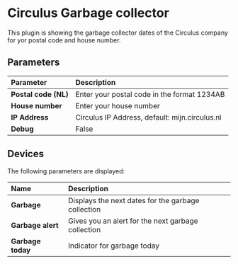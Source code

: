 # Circulus Garbage collector

This plugin is showing the garbage collector dates of the Circulus company for yor postal code and house number.


## Parameters
| Parameter             | Description
| :---                  | :---
| **Postal&nbsp;code&nbsp;(NL)**  | Enter your postal code in the format 1234AB
| **House&nbsp;number**      | Enter your house number
| **IP Address** | Circulus IP Address, default: mijn.circulus.nl
| **Debug**             | False

## Devices
The following parameters are displayed:

| Name      | Description
| :---      | :---
| **Garbage** | Displays the next dates for the garbage collection
| **Garbage alert** | Gives you an alert for the next garbage collection
| **Garbage today** | Indicator for garbage today
